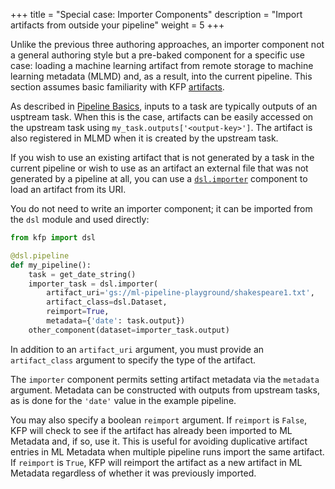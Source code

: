 +++
title = "Special case: Importer Components"
description = "Import artifacts from outside your pipeline"
weight = 5
+++

Unlike the previous three authoring approaches, an importer component not a general authoring style but a pre-baked component for a specific use case: loading a machine learning artifact from remote storage to machine learning metadata (MLMD) and, as a result, into the current pipeline. This section assumes basic familiarity with KFP [artifacts][artifacts].

As described in [Pipeline Basics][pipeline-basics], inputs to a task are typically outputs of an usptream task. When this is the case, artifacts can be easily accessed on the upstream task using `my_task.outputs['<output-key>']`. The artifact is also registered in MLMD when it is created by the upstream task.

If you wish to use an existing artifact that is not generated by a task in the current pipeline or wish to use as an artifact an external file that was not generated by a pipeline at all, you can use a [`dsl.importer`][dsl-importer] component to load an artifact from its URI.

You do not need to write an importer component; it can be imported from the `dsl` module and used directly:

```python
from kfp import dsl

@dsl.pipeline
def my_pipeline():
    task = get_date_string()
    importer_task = dsl.importer(
        artifact_uri='gs://ml-pipeline-playground/shakespeare1.txt',
        artifact_class=dsl.Dataset,
        reimport=True,
        metadata={'date': task.output})
    other_component(dataset=importer_task.output)
```

In addition to an `artifact_uri` argument, you must provide an `artifact_class` argument to specify the type of the artifact.

The `importer` component permits setting artifact metadata via the `metadata` argument. Metadata can be constructed with outputs from upstream tasks, as is done for the `'date'` value in the example pipeline.

You may also specify a boolean `reimport` argument. If `reimport` is `False`, KFP will check to see if the artifact has already been imported to ML Metadata and, if so, use it. This is useful for avoiding duplicative artifact entries in ML Metadata when multiple pipeline runs import the same artifact. If `reimport` is `True`, KFP will reimport the artifact as a new artifact in ML Metadata regardless of whether it was previously imported.

[pipeline-basics]: /docs/components/pipelines/v2/pipelines/pipeline-basics
[dsl-importer]: https://kubeflow-pipelines.readthedocs.io/en/latest/source/dsl.html#kfp.dsl.importer
[artifacts]: /docs/components/pipelines/v2/data-types/artifacts